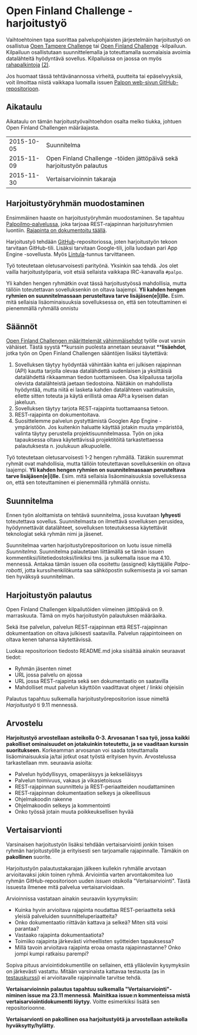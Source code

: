 Open Finland Challenge -harjoitustyö
====================================

Vaihtoehtoinen tapa suorittaa palvelupohjaisten järjestelmäin harjoitustyö on osallistua
[Open Tampere Challenge](http://www.opentamperechallenge.fi/) tai
[Open Finland Challenge](http://openfinlandchallenge.fi/) -kilpailuun.
Kilpailuun osallistutaan suunnittelemalla ja toteuttamalla suomalaisia avoimia datalähteitä hyödyntävä sovellus.
Kilpailuissa on jaossa on myös [rahapalkintoja](http://openfinlandchallenge.fi/sarjat-ja-palkinnot/) [(2)](http://www.opentamperechallenge.fi/opentamperechallenge/#palkinnot).

Jos huomaat tässä tehtävänannossa virheitä, puutteita tai epäselvyyksiä, voit ilmoittaa niistä vaikkapa luomalla issuen [Palpon web-sivun GitHub-repositorioon](https://github.com/palpo/palpo.github.io).


## Aikataulu

Aikataulu on tämän harjoitustyövaihtoehdon osalta melko tiukka, johtuen Open Finland Challengen määräajasta.

<table>
  <tr>
    <td>2015-10-05</td>
    <td>Suunnitelma</td>
  </tr>
  <tr>
    <td>2015-11-09</td>
    <td>Open Finland Challenge -töiden jättöpäivä sekä harjoitustyön palautus</td>
  </tr>
  <tr>
    <td>2015-11-30</td>
    <td>Vertaisarvioinnin takaraja</td>
  </tr>
</table>


## Harjoitustyöryhmän muodostaminen

Ensimmäinen haaste on harjoitustyöryhmän muodostaminen.
Se tapahtuu [Palpoilmo-palvelussa](https://palpoilmo.appspot.com/), joka tarjoaa REST-rajapinnan harjoitusryhmien luontiin.
[Rajapinta on dokumentoitu täällä](https://palpoilmo.appspot.com).

Harjoitustyö tehdään [GitHub](https://github.com/)-repositoriossa, joten harjoitustyön tekoon tarvitaan GitHub-tili.
Lisäksi tarvitaan Google-tili, jolla luodaan pari App Engine -sovellusta.
Myös [Lintula](http://www.cs.tut.fi/lintula/)-tunnus tarvittaneen.

Työ toteutetaan oletusarvoisesti parityönä. Yksinkin saa tehdä.
Jos olet vailla harjoitustyöparia, voit etsiä sellaista vaikkapa IRC-kanavalla `#palpo`.

Yli kahden hengen ryhmätkin ovat tässä harjoitustyössä mahdollisia, mutta tällöin toteutettavan sovelluksenkin on oltava laajempi.
**Yli kahden hengen ryhmien on suunnitelmassaan perusteltava tarve lisäjäsen(e|i)lle.**
Esim. mitä sellaisia lisäominaisuuksia sovelluksessa on, että sen toteuttaminen ei pienemmällä ryhmällä onnistu


## Säännöt

[Open Finland Challengen määrittelemät vähimmäisehdot](http://openfinlandchallenge.fi/saannot/) työlle ovat varsin vähäiset.
Tästä syystä **kurssin puolesta annetaan seuraavat ****lisäehdot**, jotka työn on Open Finland Challengen sääntöjen lisäksi täytettävä:

1. Sovelluksen täytyy hyödyntää vähintään kahta eri  julkisen rajapinnan (API) kautta tarjolla olevaa datalähdettä uudenlaisen ja yksittäisiä datalähdettä rikkaamman tiedon tuottamiseen. Osa kilpailussa tarjolla olevista datalähteistä jaetaan tiedostoina. Näitäkin on mahdollista hyödyntää, mutta niitä ei lasketa kahden datalähteen vaatimuksiin, ellette sitten toteuta ja käytä erillistä omaa API:a kyseisen datan jakeluun.
2. Sovelluksen täytyy tarjota REST-rajapinta tuottamaansa tietoon.
3. REST-rajapinta on dokumentoitava.
4. Suosittelemme palvelun pystyttämistä Googlen App Engine -ympäristöön. Jos kuitenkin haluatte käyttää jotakin muuta ympäristöä, valinta täytyy perustella projektisuunnitelmassa. Työn on joka tapauksessa oltava käytettävissä projektitöitä tarkastettaessa palautuksesta n. joulukuun alkupuolelle.

Työ toteutetaan oletusarvoisesti 1-2 hengen ryhmällä. 
Tätäkin suuremmat ryhmät ovat mahdollisia, mutta tällöin toteutettavan sovelluksenkin on oltava laajempi.
**Yli kahden hengen ryhmien on suunnitelmassaan perusteltava tarve lisäjäsen(e|i)lle.**
Esim. mitä sellaisia lisäominaisuuksia sovelluksessa on, että sen toteuttaminen ei pienemmällä ryhmällä onnistu.


## Suunnitelma

Ennen työn aloittamista on tehtävä suunnitelma, jossa kuvataan **lyhyesti** toteutettava sovellus.
Suunnitelmasta on ilmettävä sovelluksen perusidea, hyödynnettävät datalähteet, sovelluksen toteutuksessa käytettävät teknologiat sekä ryhmän nimi ja jäsenet.

Suunnitelmaa varten harjoitustyörepositorioon on luotu issue nimellä *Suunnitelma*.
Suunnitelma palautetaan liittämällä se tämän issuen kommentiksi/liitetiedostoksi/linkiksi tms. ja sulkemalla issue ma 4.10. mennessä.
Antakaa tämän issuen olla osoitettu (assigned) käyttäjälle *Palpo-robotti*, jotta kurssihenkilökunta saa sähköpostin sulkemisesta ja voi saman tien hyväksyä suunnitelman.


## Harjoitustyön palautus

Open Finland Challengen kilpailutöiden viimeinen jättöpäivä on 9. marraskuuta. Tämä on myös harjoitustyön palautuksen määräaika.

Sekä itse palvelun, palvelun REST-rajapinnan että REST-rajapinnan dokumentaation on oltava julkisesti saatavilla.
Palvelun rajapintoineen on oltava kenen tahansa käytettävissä.

Luokaa repositorioon tiedosto README.md joka sisältää ainakin seuraavat tiedot:
* Ryhmän jäsenten nimet
* URL jossa palvelu on ajossa
* URL jossa REST-rajapinta sekä sen dokumentaatio on saatavilla
* Mahdolliset muut palvelun käyttöön vaadittavat ohjeet / linkki ohjeisiin

Palautus tapahtuu sulkemalla harjoitustyörepositorion issue nimeltä *Harjoitustyö* ti 9.11 mennessä.


## Arvostelu

**Harjoitustyö arvostellaan asteikolla 0-3. Arvosanan 1 saa työ, jossa kaikki pakolliset ominaisuudet on jotakuinkin toteutettu, ja se vaaditaan kurssin suoritukseen.**
Korkeamman arvosanan voi saada toteuttamalla lisäominaisuuksia ja/tai jotkut osat työstä erityisen hyvin.
Arvostelussa tarkastellaan mm. seuraavia asioita:

* Palvelun hyödyllisyys, omaperäisyys ja kekseliäisyys
* Palvelun toimivuus, vakaus ja vikasietoisuus
* REST-rajapinnan suunnittelu ja REST-periaatteiden noudattaminen
* REST-rajapinnan dokumentaation selkeys ja oikeellisuus
* Ohjelmakoodin rakenne
* Ohjelmakoodin selkeys ja kommentointi
* Onko työssä jotain muuta poikkeuksellisen hyvää


## Vertaisarvionti

Varsinaisen harjoitustyön lisäksi tehdään vertaisarviointi jonkin toisen ryhmän harjoitustyölle ja erityisesti sen tarjoamalle rajapinnalle.
Tämäkin on **pakollinen** suorite.

Harjoitustyön palautustakarajan jälkeen kullekin ryhmälle arvotaan arvioitavaksi jokin toinen ryhmä.
Arviointia varten arvontakomitea luo ryhmän GitHub-repositorioon uuden *issuen* otsikolla "Vertaisarviointi".
Tästä issuesta ilmenee mitä palvelua vertaisarvioidaan.

Arvioinnissa vastataan ainakin seuraaviin kysymyksiin:

* Kuinka hyvin arvioitava rajapinta noudattaa REST-periaatteita sekä yleisiä palveluiden suunnitteluperiaatteita?
* Onko dokumentaatio riittävän kattava ja selkeä? Miten sitä voisi parantaa?
* Vastaako rajapinta dokumentaatiota?
* Toimiiko rajapinta järkevästi virheellisten syötteiden tapauksessa?
* Millä tavoin arvioitava rajapinta eroaa omasta rajapinnastanne? Onko jompi kumpi ratkaisu parempi?

Sopiva pituus arviointidokumentille on sellainen, että ylläoleviin kysymyksiin on järkevästi vastattu.
Mitään varsinaista kattavaa testausta (as in [testauskurssi](http://www.cs.tut.fi/~testaus/s2015/)) ei arvioitavalle rajapinnalle tarvitse tehdä.

**Vertaisarvioinnin palautus tapahtuu sulkemalla "Vertaisarviointi"-niminen issue ma 23.11 mennessä**.
**Mainitkaa issue:n kommenteissa mistä vertaisarviointidokumentti löytyy.**
Voitte esimerkiksi lisätä sen repositorioonne.

**Vertaisarvionti on pakollinen osa harjoitustyötä ja arvostellaan asteikolla hyväksytty/hylätty.**

